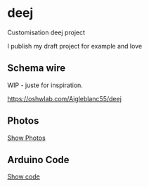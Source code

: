 # deej
Customisation deej project

I publish my draft project for example and love

## Schema wire

WIP - juste for inspiration.

https://oshwlab.com/Aigleblanc55/deej 

## Photos

[Show Photos](https://github.com/emulsion-io/deej/tree/main/photos)

## Arduino Code

[Show code](https://github.com/emulsion-io/deej/tree/main/arduino)